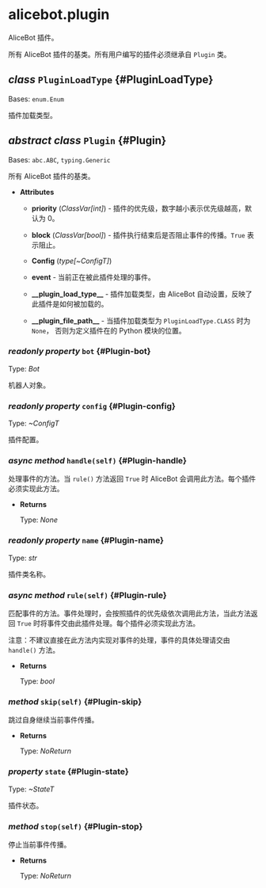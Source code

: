 # alicebot.plugin

AliceBot 插件。

所有 AliceBot 插件的基类。所有用户编写的插件必须继承自 `Plugin` 类。

## _class_ `PluginLoadType` {#PluginLoadType}

Bases: `enum.Enum`

插件加载类型。

## _abstract class_ `Plugin` {#Plugin}

Bases: `abc.ABC`, `typing.Generic`

所有 AliceBot 插件的基类。

- **Attributes**

  - **priority** (_ClassVar\[int\]_) - 插件的优先级，数字越小表示优先级越高，默认为 0。

  - **block** (_ClassVar\[bool\]_) - 插件执行结束后是否阻止事件的传播。`True` 表示阻止。

  - **Config** (_type\[~ConfigT\]_)

  - **event** - 当前正在被此插件处理的事件。

  - **\_\_plugin\_load\_type\_\_** - 插件加载类型，由 AliceBot 自动设置，反映了此插件是如何被加载的。

  - **\_\_plugin\_file\_path\_\_** - 当插件加载类型为 `PluginLoadType.CLASS` 时为 `None`，
  否则为定义插件在的 Python 模块的位置。

### _readonly property_ `bot` {#Plugin-bot}

Type: _Bot_

机器人对象。

### _readonly property_ `config` {#Plugin-config}

Type: _~ConfigT_

插件配置。

### _async method_ `handle(self)` {#Plugin-handle}

处理事件的方法。当 `rule()` 方法返回 `True` 时 AliceBot 会调用此方法。每个插件必须实现此方法。

- **Returns**

  Type: _None_

### _readonly property_ `name` {#Plugin-name}

Type: _str_

插件类名称。

### _async method_ `rule(self)` {#Plugin-rule}

匹配事件的方法。事件处理时，会按照插件的优先级依次调用此方法，当此方法返回 `True` 时将事件交由此插件处理。每个插件必须实现此方法。

注意：不建议直接在此方法内实现对事件的处理，事件的具体处理请交由 `handle()` 方法。

- **Returns**

  Type: _bool_

### _method_ `skip(self)` {#Plugin-skip}

跳过自身继续当前事件传播。

- **Returns**

  Type: _NoReturn_

### _property_ `state` {#Plugin-state}

Type: _~StateT_

插件状态。

### _method_ `stop(self)` {#Plugin-stop}

停止当前事件传播。

- **Returns**

  Type: _NoReturn_
